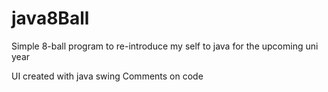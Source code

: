 # java8Ball
Simple 8-ball program to re-introduce my self to java for the upcoming uni year

UI created with java swing
Comments on code
